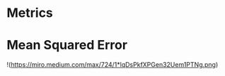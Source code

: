 # Metrics


# Mean Squared Error



!(https://miro.medium.com/max/724/1*lqDsPkfXPGen32Uem1PTNg.png)
